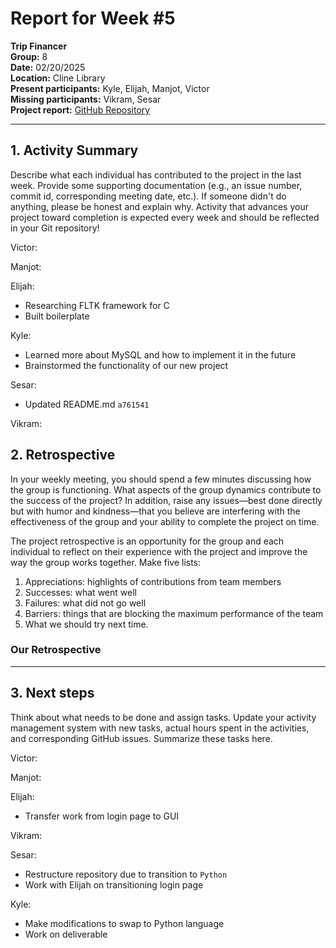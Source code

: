 # Report for Week #5

**Trip Financer**  
**Group:** 8  
**Date:** 02/20/2025  
**Location:** Cline Library  
**Present participants:** Kyle, Elijah, Manjot, Victor  
**Missing participants:** Vikram, Sesar  
**Project report:** [GitHub Repository](https://github.com/sesartrumpet/cs386-pennypilot.git)

---

## 1. Activity Summary
Describe what each individual has contributed to the project in the last week.  Provide some supporting documentation (e.g., an issue number, commit id, corresponding meeting date, etc.).  If someone didn't do anything, please be honest and explain why. Activity that advances your project toward completion is expected every week and should be reflected in your Git repository!

Victor:



Manjot:


Elijah:
- Researching FLTK framework for C
- Built boilerplate

Kyle:
- Learned more about MySQL and how to implement it in the future
- Brainstormed the functionality of our new project

Sesar:
- Updated README.md `a761541`

Vikram:

## 2. Retrospective
In your weekly meeting, you should spend a few minutes discussing how the group is functioning. What aspects of the group dynamics contribute to the success of the project? In addition, raise any issues—best done directly but with humor and kindness—that you believe are interfering with the effectiveness of the group and your ability to complete the project on time.

The project retrospective is an opportunity for the group and each individual to reflect on their experience with the project and improve the way the group works together. Make five lists:

1. Appreciations: highlights of contributions from team members
2. Successes: what went well
3. Failures: what did not go well
4. Barriers: things that are blocking the maximum performance of the team
5. What we should try next time.

### Our Retrospective


---

## 3. Next steps
Think about what needs to be done and assign tasks. Update your activity management system with new tasks, actual hours spent in the activities, and corresponding GitHub issues.  Summarize these tasks here.

Victor:


Manjot:  


Elijah:
- Transfer work from login page to GUI

Vikram:


Sesar:
- Restructure repository due to transition to `Python`
- Work with Elijah on transitioning login page

Kyle:
- Make modifications to swap to Python language
- Work on deliverable